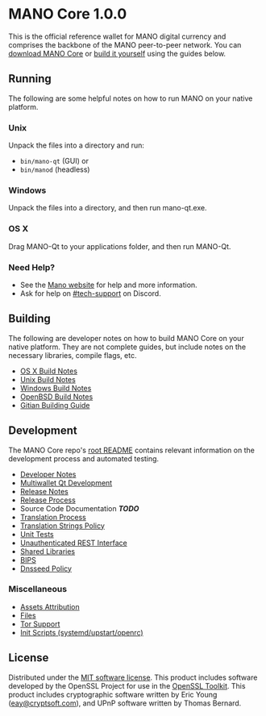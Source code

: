 MANO Core 1.0.0
=====================

This is the official reference wallet for MANO digital currency and comprises the backbone of the MANO peer-to-peer network. You can [download MANO Core](https://www.manocoin.org/) or [build it yourself](#building) using the guides below.

Running
---------------------
The following are some helpful notes on how to run MANO on your native platform.

### Unix

Unpack the files into a directory and run:

- `bin/mano-qt` (GUI) or
- `bin/manod` (headless)

### Windows

Unpack the files into a directory, and then run mano-qt.exe.

### OS X

Drag MANO-Qt to your applications folder, and then run MANO-Qt.

### Need Help?

* See the [Mano website](https://manocoin.org)
for help and more information.
* Ask for help on [#tech-support](https://discord.gg/p4rY4ah) on Discord.


Building
---------------------
The following are developer notes on how to build MANO Core on your native platform. They are not complete guides, but include notes on the necessary libraries, compile flags, etc.

- [OS X Build Notes](build-osx.md)
- [Unix Build Notes](build-unix.md)
- [Windows Build Notes](build-windows.md)
- [OpenBSD Build Notes](build-openbsd.md)
- [Gitian Building Guide](gitian-building.md)

Development
---------------------
The MANO Core repo's [root README](/README.md) contains relevant information on the development process and automated testing.

- [Developer Notes](developer-notes.md)
- [Multiwallet Qt Development](multiwallet-qt.md)
- [Release Notes](release-notes.md)
- [Release Process](release-process.md)
- Source Code Documentation ***TODO***
- [Translation Process](translation_process.md)
- [Translation Strings Policy](translation_strings_policy.md)
- [Unit Tests](unit-tests.md)
- [Unauthenticated REST Interface](REST-interface.md)
- [Shared Libraries](shared-libraries.md)
- [BIPS](bips.md)
- [Dnsseed Policy](dnsseed-policy.md)



### Miscellaneous
- [Assets Attribution](assets-attribution.md)
- [Files](files.md)
- [Tor Support](tor.md)
- [Init Scripts (systemd/upstart/openrc)](init.md)

License
---------------------
Distributed under the [MIT software license](http://www.opensource.org/licenses/mit-license.php).
This product includes software developed by the OpenSSL Project for use in the [OpenSSL Toolkit](https://www.openssl.org/). This product includes
cryptographic software written by Eric Young ([eay@cryptsoft.com](mailto:eay@cryptsoft.com)), and UPnP software written by Thomas Bernard.
